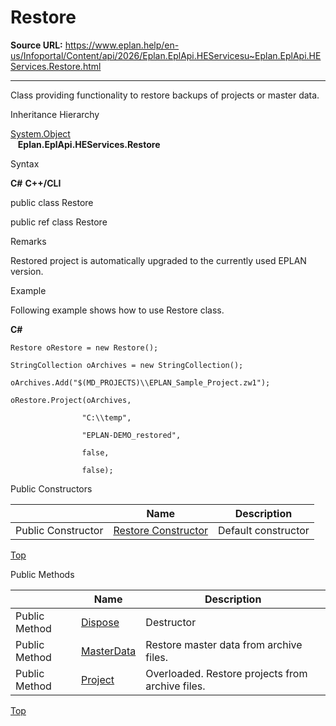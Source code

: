# Restore

**Source URL:** https://www.eplan.help/en-us/Infoportal/Content/api/2026/Eplan.EplApi.HEServicesu~Eplan.EplApi.HEServices.Restore.html

---

Class providing functionality to restore backups of projects or master data.

Inheritance Hierarchy

[System.Object](#)  
   **Eplan.EplApi.HEServices.Restore**

Syntax

**C#**
**C++/CLI**


public class Restore

public ref class Restore


Remarks

Restored project is automatically upgraded to the currently used EPLAN version.

Example

Following example shows how to use Restore class.

**C#**

```
Restore oRestore = new Restore();

StringCollection oArchives = new StringCollection();

oArchives.Add("$(MD_PROJECTS)\\EPLAN_Sample_Project.zw1");

oRestore.Project(oArchives,

                "C:\\temp",

                "EPLAN-DEMO_restored",

                false,

                false);

```

Public Constructors

|  | Name | Description |
| --- | --- | --- |
| Public Constructor | [Restore Constructor](Eplan.EplApi.HEServicesu~Eplan.EplApi.HEServices.Restore~_ctor.html) | Default constructor |

[Top](#top)

Public Methods

|  | Name | Description |
| --- | --- | --- |
| Public Method | [Dispose](Eplan.EplApi.HEServicesu~Eplan.EplApi.HEServices.Restore~Dispose().html) | Destructor |
| Public Method | [MasterData](Eplan.EplApi.HEServicesu~Eplan.EplApi.HEServices.Restore~MasterData.html) | Restore master data from archive files. |
| Public Method | [Project](Eplan.EplApi.HEServicesu~Eplan.EplApi.HEServices.Restore~Project.html) | Overloaded. Restore projects from archive files. |

[Top](#top)
